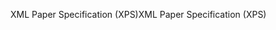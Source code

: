 <span data-ttu-id="22dc0-101">XML Paper Specification (XPS)</span><span class="sxs-lookup"><span data-stu-id="22dc0-101">XML Paper Specification (XPS)</span></span>